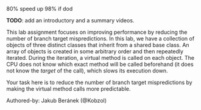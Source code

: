 80% speed up
98% if dod

**TODO**: add an introductory and a summary videos.

This lab assignment focuses on improving performance by reducing the number of branch target mispredictions. In this lab,
we have a collection of objects of three distinct classes that inherit from a shared base class. An array of objects is
created in some arbitrary order and then repeatedly iterated. During the iteration, a virtual method is called on each
object. The CPU does not know which exact method will be called beforehand (it does not know the *target* of the call),
which slows its execution down.

Your task here is to reduce the number of branch target mispredictions by making the virtual method calls more predictable.

Authored-by: Jakub Beránek (@Kobzol)